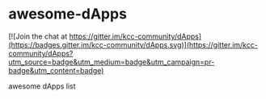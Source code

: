# awesome-dApps

[![Join the chat at https://gitter.im/kcc-community/dApps](https://badges.gitter.im/kcc-community/dApps.svg)](https://gitter.im/kcc-community/dApps?utm_source=badge&utm_medium=badge&utm_campaign=pr-badge&utm_content=badge)

awesome dApps list
